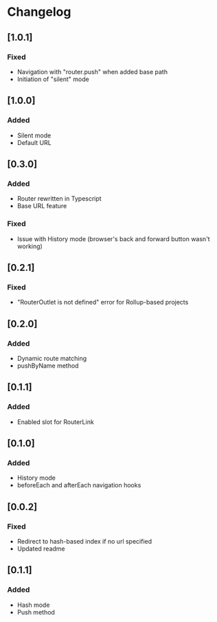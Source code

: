 # Changelog

## [1.0.1]
### Fixed
- Navigation with "router.push" when added base path
- Initiation of "silent" mode

## [1.0.0]
### Added
- Silent mode
- Default URL

## [0.3.0]
### Added
- Router rewritten in Typescript
- Base URL feature
### Fixed
- Issue with History mode (browser's back and forward button wasn't working)

## [0.2.1]
### Fixed
- "RouterOutlet is not defined" error for Rollup-based projects

## [0.2.0]
### Added
- Dynamic route matching
- pushByName method

## [0.1.1]
### Added
- Enabled slot for RouterLink

## [0.1.0]
### Added
- History mode
- beforeEach and afterEach navigation hooks

## [0.0.2]
### Fixed
- Redirect to hash-based index if no url specified
- Updated readme

## [0.1.1]
### Added
- Hash mode
- Push method